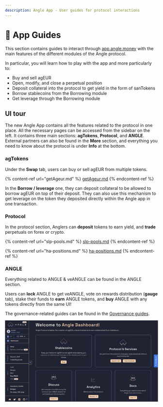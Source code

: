 ```yaml
---
description: Angle App - User guides for protocol interactions
---
```


# 📔 App Guides

This section contains guides to interact through [app.angle.money](https://app.angle.money) with the main features of the different modules of the Angle protocol.

In particular, you will learn how to play with the app and more particularly to:

- Buy and sell agEUR
- Open, modify, and close a perpetual position
- Deposit collateral into the protocol to get yield in the form of sanTokens
- Borrow stablecoins from the Borrowing module
- Get leverage through the Borrowing module

## UI tour

The new Angle App contains all the features related to the protocol in one place. All the necessary pages can be accessed from the sidebar on the left. It contains three main sections: **agTokens**, **Protocol**, and **ANGLE**. External partners can also be found in the **More** section, and everything you need to know about the protocol is under **Info** at the bottom.

### agTokens

Under the **Swap** tab, users can buy or sell agEUR from multiple tokens.

{% content-ref url="getAgeur.md" %}
[getAgeur.md](getAgeur.md)
{% endcontent-ref %}

In the **Borrow / leverage** one, they can deposit collateral to be allowed to borrow agEUR on top of their deposit. They can also use this mechanism to get leverage on the token they deposited directly within the Angle app in one transaction.

### Protocol

In the protocol section, Anglers can **deposit** tokens to earn yield, and **trade** perpetuals on forex or crypto.

{% content-ref url="slp-pools.md" %}
[slp-pools.md](slp-pools.md)
{% endcontent-ref %}

{% content-ref url="ha-positions.md" %}
[ha-positions.md](ha-positions.md)
{% endcontent-ref %}

### ANGLE

Everything related to ANGLE & veANGLE can be found in the ANGLE section.

Users can **lock** ANGLE to get veANGLE, vote on rewards distribution (**gauge** tab), stake their funds to **earn** ANGLE tokens, and **buy** ANGLE with any tokens directly from the same UI!

The governance-related guides can be found in the [Governance guides](/guides/veangle-guides/README.md).

![New app UI](../../.gitbook/assets/new-app-ui.png)
